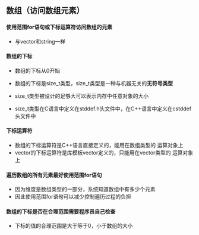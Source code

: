 ## 数组（访问数组元素）



#### 使用范围for语句或下标运算符访问数组的元素

+ 与vector和string一样



#### 数组的下标

+ 数组的下标从0开始

+ 数组的下标是size_t类型，size_t类型是一种与机器无关的**无符号类型**
+ size_t类型被设计的足够大可以表示内存中任意对象的大小
+ size_t类型在C语言中定义在stddef.h头文件中，在C++语言中定义在cstddef头文件中



#### 下标运算符

+ 数组的下标运算符是C++语言直接定义的，能用在数组类型的 运算对象上
+ vector的下标运算符是库模板vector定义的，只能用在vector类型的 运算对象上



#### 遍历数组的所有元素最好使用范围for语句

+ 因为维度是数组类型的一部分，系统知道数组中有多少个元素
+ 因此使用范围for语句可以减少控制遍历过程的负担



#### 数组的下标是否在合理范围需要程序员自己检查

+ 下标的值的合理范围是大于等于0，小于数组的大小



